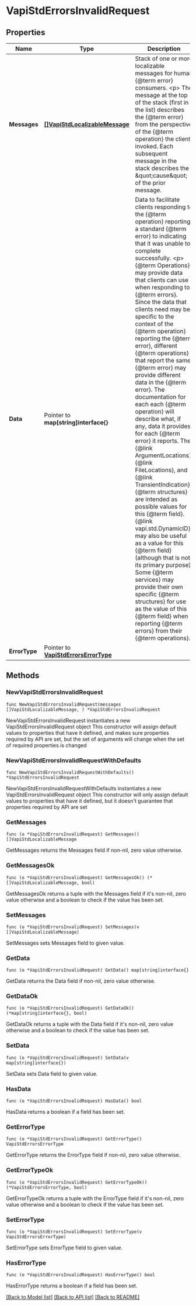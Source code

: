 # VapiStdErrorsInvalidRequest

## Properties

Name | Type | Description | Notes
------------ | ------------- | ------------- | -------------
**Messages** | [**[]VapiStdLocalizableMessage**](VapiStdLocalizableMessage.md) | Stack of one or more localizable messages for human {@term error} consumers. &lt;p&gt; The message at the top of the stack (first in the list) describes the {@term error} from the perspective of the {@term operation} the client invoked. Each subsequent message in the stack describes the \&quot;cause\&quot; of the prior message. | 
**Data** | Pointer to **map[string]interface{}** | Data to facilitate clients responding to the {@term operation} reporting a standard {@term error} to indicating that it was unable to complete successfully. &lt;p&gt; {@term Operations} may provide data that clients can use when responding to {@term errors}.  Since the data that clients need may be specific to the context of the {@term operation} reporting the {@term error}, different {@term operations} that report the same {@term error} may provide different data in the {@term error}.  The documentation for each each {@term operation} will describe what, if any, data it provides for each {@term error} it reports. The {@link ArgumentLocations}, {@link FileLocations}, and {@link TransientIndication} {@term structures} are intended as possible values for this {@term field}.  {@link vapi.std.DynamicID} may also be useful as a value for this {@term field} (although that is not its primary purpose).  Some {@term services} may provide their own specific {@term structures} for use as the value of this {@term field} when reporting {@term errors} from their {@term operations}. | [optional] 
**ErrorType** | Pointer to [**VapiStdErrorsErrorType**](VapiStdErrorsErrorType.md) |  | [optional] 

## Methods

### NewVapiStdErrorsInvalidRequest

`func NewVapiStdErrorsInvalidRequest(messages []VapiStdLocalizableMessage, ) *VapiStdErrorsInvalidRequest`

NewVapiStdErrorsInvalidRequest instantiates a new VapiStdErrorsInvalidRequest object
This constructor will assign default values to properties that have it defined,
and makes sure properties required by API are set, but the set of arguments
will change when the set of required properties is changed

### NewVapiStdErrorsInvalidRequestWithDefaults

`func NewVapiStdErrorsInvalidRequestWithDefaults() *VapiStdErrorsInvalidRequest`

NewVapiStdErrorsInvalidRequestWithDefaults instantiates a new VapiStdErrorsInvalidRequest object
This constructor will only assign default values to properties that have it defined,
but it doesn't guarantee that properties required by API are set

### GetMessages

`func (o *VapiStdErrorsInvalidRequest) GetMessages() []VapiStdLocalizableMessage`

GetMessages returns the Messages field if non-nil, zero value otherwise.

### GetMessagesOk

`func (o *VapiStdErrorsInvalidRequest) GetMessagesOk() (*[]VapiStdLocalizableMessage, bool)`

GetMessagesOk returns a tuple with the Messages field if it's non-nil, zero value otherwise
and a boolean to check if the value has been set.

### SetMessages

`func (o *VapiStdErrorsInvalidRequest) SetMessages(v []VapiStdLocalizableMessage)`

SetMessages sets Messages field to given value.


### GetData

`func (o *VapiStdErrorsInvalidRequest) GetData() map[string]interface{}`

GetData returns the Data field if non-nil, zero value otherwise.

### GetDataOk

`func (o *VapiStdErrorsInvalidRequest) GetDataOk() (*map[string]interface{}, bool)`

GetDataOk returns a tuple with the Data field if it's non-nil, zero value otherwise
and a boolean to check if the value has been set.

### SetData

`func (o *VapiStdErrorsInvalidRequest) SetData(v map[string]interface{})`

SetData sets Data field to given value.

### HasData

`func (o *VapiStdErrorsInvalidRequest) HasData() bool`

HasData returns a boolean if a field has been set.

### GetErrorType

`func (o *VapiStdErrorsInvalidRequest) GetErrorType() VapiStdErrorsErrorType`

GetErrorType returns the ErrorType field if non-nil, zero value otherwise.

### GetErrorTypeOk

`func (o *VapiStdErrorsInvalidRequest) GetErrorTypeOk() (*VapiStdErrorsErrorType, bool)`

GetErrorTypeOk returns a tuple with the ErrorType field if it's non-nil, zero value otherwise
and a boolean to check if the value has been set.

### SetErrorType

`func (o *VapiStdErrorsInvalidRequest) SetErrorType(v VapiStdErrorsErrorType)`

SetErrorType sets ErrorType field to given value.

### HasErrorType

`func (o *VapiStdErrorsInvalidRequest) HasErrorType() bool`

HasErrorType returns a boolean if a field has been set.


[[Back to Model list]](../README.md#documentation-for-models) [[Back to API list]](../README.md#documentation-for-api-endpoints) [[Back to README]](../README.md)


